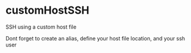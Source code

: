 # customHostSSH
SSH using a custom host file


Dont forget to create an alias, define your host file location, and your ssh user
